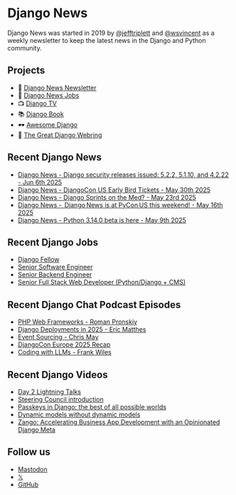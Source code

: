 # Django News

Django News was started in 2019 by [@jefftriplett](https://github.com/jefftriplett) and [@wsvincent](https://github.com/wsvincent) as a weekly newsletter to keep the latest news in the Django and Python community.

## Projects

- :newspaper: [Django News Newsletter](https://django-news.com)
- :briefcase: [Django News Jobs](https://jobs.django-news.com)
- :tv: [Django TV](https://djangotv.com)
- :books: [Django Book](https://djangobook.com)
- :dark_sunglasses: [Awesome Django](https://awesomedjango.org)
- :ring: [The Great Django Webring](https://djangowebring.com)

## Recent Django News

<!--START_SECTION:news-->
- [Django News - Django security releases issued: 5.2.2, 5.1.10, and 4.2.22 - Jun 6th 2025](https://django-news.com/issues/288)
- [Django News - DjangoCon US Early Bird Tickets - May 30th 2025](https://django-news.com/issues/287)
- [Django News - Django Sprints on the Med? - May 23rd 2025](https://django-news.com/issues/286)
- [Django News -  Django News is at PyCon US this weekend! - May 16th 2025](https://django-news.com/issues/285)
- [Django News - Python 3.14.0 beta is here - May 9th 2025](https://django-news.com/issues/284)
<!--END_SECTION:news-->

## Recent Django Jobs

<!--START_SECTION:jobs-->
- [Django Fellow](https://jobs.django-news.com/491/dsf-calls-for-applicants-for-a-django-fellow-weblog-django/)
- [Senior Software Engineer](https://jobs.django-news.com/490/senior-software-engineer-simons-foundation/)
- [Senior Backend Engineer](https://jobs.django-news.com/476/senior-backend-engineer-wasmer/)
- [Senior Full Stack Web Developer (Python/Django + CMS)](https://jobs.django-news.com/457/senior-full-stack-web-developer-pythondjango-cms-vannoppen-marketing/)
<!--END_SECTION:jobs-->

## Recent Django Chat Podcast Episodes

<!--START_SECTION:episodes-->
- [PHP Web Frameworks - Roman Pronskiy](https://djangochat.com)
- [Django Deployments in 2025 - Eric Matthes](https://djangochat.com)
- [Event Sourcing - Chris May](https://djangochat.com)
- [DjangoCon Europe 2025 Recap](https://djangochat.com)
- [Coding with LLMs - Frank Wiles](https://djangochat.com)
<!--END_SECTION:episodes-->

## Recent Django Videos

<!--START_SECTION:videos-->
- [Day 2 Lightning Talks](https://djangotv.com/videos/djangocon-europe/2025/djangocon-europe-2025-day-2-lightning-talks/)
- [Steering Council introduction](https://djangotv.com/videos/djangocon-europe/2025/djangocon-europe-2025-steering-council-introduction/)
- [Passkeys in Django: the best of all possible worlds](https://djangotv.com/videos/djangocon-europe/2025/djangocon-europe-2025-passkeys-in-django-the-best-of-all-possible-worlds/)
- [Dynamic models without dynamic models](https://djangotv.com/videos/djangocon-europe/2025/djangocon-europe-2025-dynamic-models-without-dynamic-models/)
- [Zango: Accelerating Business App Development with an Opinionated Django Meta](https://djangotv.com/videos/djangocon-europe/2025/djangocon-europe-2025-zango-accelerating-business-app-development-with-an-opinionated-django-meta/)
<!--END_SECTION:videos-->

## Follow us

- [Mastodon](https://mastodon.social/@djangonews)
- [𝕏](https://x.com/djangonewsbot)
- [GitHub](https://github.com/django-news)
